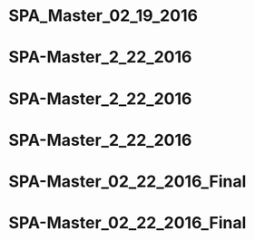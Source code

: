 # SPA_Master_02_19_2016
# SPA-Master_2_22_2016
# SPA-Master_2_22_2016
# SPA-Master_2_22_2016
# SPA-Master_02_22_2016_Final
# SPA-Master_02_22_2016_Final
